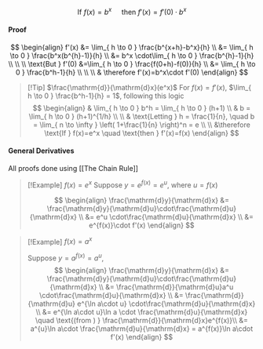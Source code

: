 $$
\text{If } f(x)=b^x\quad \text{ then } f'(x) = f'(0)\cdot b^x 
$$

#### Proof
$$
\begin{align}
f'(x) &= \lim_{ h \to 0 } \frac{b^{x+h}-b^x}{h} \\
&= \lim_{ h \to 0 } \frac{b^x(b^{h}-1)}{h} \\
&= b^x \cdot\lim_{ h \to 0 } \frac{b^{h}-1}{h} \\
 \\ \\
\text{But } f'(0) &=\lim_{ h \to 0 } \frac{f(0+h)-f(0)}{h}  \\
&= \lim_{ h \to 0 } \frac{b^h-1}{h}  \\
 \\
 \\
& \therefore f'(x)=b^x\cdot f'(0)
\end{align}
$$


> [!Tip]  $\frac{\mathrm{d}}{\mathrm{d}x}(e^x)$
> For $f(x)=f'(x)$, $\lim_{ h \to 0 } \frac{b^h-1}{h} = 1$, following this logic
> $$
\begin{align}
& \lim_{ h \to 0 } b^h = \lim_{ h \to 0 } (h+1)  \\
& b = \lim_{ h \to 0 } (h+1)^{1/h}  \\ \\
& \text{Letting } h = \frac{1}{n}, \quad b = \lim_{ n \to \infty } \left( 1+\frac{1}{n} \right)^n = e  \\ \\
&\therefore \text{If } f(x)=e^x \quad \text{then } f'(x)=f(x)
\end{align}
$$

#### General Derivatives

All proofs done using [[The Chain Rule]]


> [!Example]  $f(x)=e^x$
> Suppose $y=e^{f(x)}=e^u$, where $u=f(x)$
>
>$$
\begin{align}
\frac{\mathrm{d}y}{\mathrm{d}x} &= \frac{\mathrm{d}y}{\mathrm{d}u}\cdot\frac{\mathrm{d}u}{\mathrm{d}x} \\
&= e^u \cdot\frac{\mathrm{d}u}{\mathrm{d}x} \\
&= e^{f(x)}\cdot f'(x)
\end{align}
$$

> [!Example] $f(x)=a^x$
>
>Suppose $y=a^{f(x)}=a^u$, 
>$$
\begin{align}
\frac{\mathrm{d}y}{\mathrm{d}x} &= \frac{\mathrm{d}y}{\mathrm{d}u}\cdot\frac{\mathrm{d}u}{\mathrm{d}x} \\
&= \frac{\mathrm{d}}{\mathrm{d}u}a^u \cdot\frac{\mathrm{d}u}{\mathrm{d}x} \\
&= \frac{\mathrm{d}}{\mathrm{d}u} e^{\ln a\cdot u} \cdot\frac{\mathrm{d}u}{\mathrm{d}x} \\ 
&= e^{\ln a\cdot u}\ln a \cdot \frac{\mathrm{d}u}{\mathrm{d}x} \quad \text{(from ) } \frac{\mathrm{d}}{\mathrm{d}x}e^{f(x)}\\
&= a^{u}\ln a\cdot \frac{\mathrm{d}u}{\mathrm{d}x} = a^{f(x)}\ln a\cdot f'(x)
\end{align}
$$
